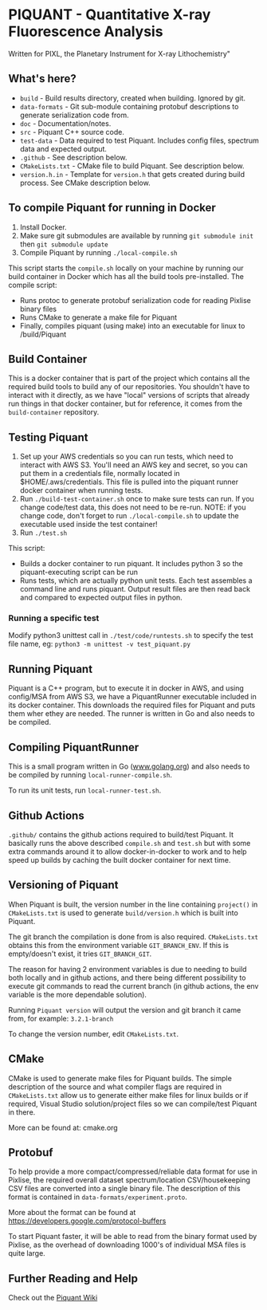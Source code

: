 # PIQUANT - Quantitative X-ray Fluorescence Analysis
Written for PIXL, the Planetary Instrument for X-ray Lithochemistry"

## What's here?
- `build` - Build results directory, created when building. Ignored by git.
- `data-formats` - Git sub-module containing protobuf descriptions to generate serialization code from.
- `doc` - Documentation/notes.
- `src` - Piquant C++ source code.
- `test-data` - Data required to test Piquant. Includes config files, spectrum data and expected output.
- `.github` - See description below.
- `CMakeLists.txt` - CMake file to build Piquant. See description below.
- `version.h.in` - Template for `version.h` that gets created during build process. See CMake description below.

## To compile Piquant for running in Docker
1. Install Docker.
2. Make sure git submodules are available by running `git submodule init` then `git submodule update`
3. Compile Piquant by running `./local-compile.sh`

This script starts the `compile.sh` locally on your machine by running our build container in Docker which has
all the build tools pre-installed. The compile script:
- Runs protoc to generate protobuf serialization code for reading Pixlise binary files
- Runs CMake to generate a make file for Piquant
- Finally, compiles piquant (using make) into an executable for linux to /build/Piquant

## Build Container
This is a docker container that is part of the project which contains all the required build tools to build any
of our repositories. You shouldn't have to interact with it directly, as we have "local" versions of scripts that
already run things in that docker container, but for reference, it comes from the `build-container` repository.

## Testing Piquant
1. Set up your AWS credentials so you can run tests, which need to interact with AWS S3. You'll need an AWS key and
secret, so you can put them in a credentials file, normally located in $HOME/.aws/credentials. This file is pulled
into the piquant runner docker container when running tests.
2. Run `./build-test-container.sh` once to make sure tests can run. If you change code/test data, this does not
need to be re-run. NOTE: if you change code, don't forget to run `./local-compile.sh` to update the executable used inside the test container!
3. Run `./test.sh`

This script:
- Builds a docker container to run piquant. It includes python 3 so the piquant-executing script can be run
- Runs tests, which are actually python unit tests. Each test assembles a command line and runs piquant.
Output result files are then read back and compared to expected output files in python.

### Running a specific test
Modify python3 unittest call in `./test/code/runtests.sh` to specify the test file name, eg: `python3 -m unittest -v test_piquant.py`

## Running Piquant
Piquant is a C++ program, but to execute it in docker in AWS, and using config/MSA from AWS S3, we have
a PiquantRunner executable included in its docker container. This downloads the required files for
Piquant and puts them wher ethey are needed. The runner is written in Go and also needs to be compiled.

## Compiling PiquantRunner
This is a small program written in Go (www.golang.org) and also needs to be compiled by running
`local-runner-compile.sh`.

To run its unit tests, run `local-runner-test.sh`.

## Github Actions
`.github/` contains the github actions required to build/test Piquant. It basically runs the above
described `compile.sh` and `test.sh` but with some extra commands around it to allow docker-in-docker to
work and to help speed up builds by caching the built docker container for next time.

## Versioning of Piquant
When Piquant is built, the version number in the line containing `project()` in `CMakeLists.txt` is used
to generate `build/version.h` which is built into Piquant.

The git branch the compilation is done from is also required. `CMakeLists.txt` obtains this from the
environment variable `GIT_BRANCH_ENV`. If this is empty/doesn't exist, it tries `GIT_BRANCH_GIT`.

The reason for having 2 environment variables is due to needing to build both locally and in github actions, and
there being different possibility to execute git commands to read the current branch (in github actions, the env
variable is the more dependable solution).

Running `Piquant version` will output the version and git branch it came from, for example: `3.2.1-branch`

To change the version number, edit `CMakeLists.txt`.

## CMake
CMake is used to generate make files for Piquant builds. The simple description of the source and what
compiler flags are required in `CMakeLists.txt` allow us to generate either make files for linux builds
or if required, Visual Studio solution/project files so we can compile/test Piquant in there.

More can be found at: cmake.org

## Protobuf
To help provide a more compact/compressed/reliable data format for use in Pixlise, the required overall dataset
spectrum/location CSV/housekeeping CSV files are converted into a single binary file. The description of this
format is contained in `data-formats/experiment.proto`.

More about the format can be found at https://developers.google.com/protocol-buffers

To start Piquant faster, it will be able to read from the binary format used by Pixlise, as the overhead of
downloading 1000's of individual MSA files is quite large.


## Further Reading and Help

Check out the [Piquant Wiki](https://github.com/pixlise/piquant/wiki)
